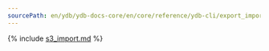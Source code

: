 ```yaml
---
sourcePath: en/ydb/ydb-docs-core/en/core/reference/ydb-cli/export_import/s3_import.md
---
```

{% include [s3_import.md](_includes/s3_import.md) %}